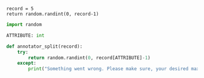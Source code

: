     record = 5
    return random.randint(0, record-1)

```python
import random

ATTRIBUTE: int 

def annotator_split(record):
    try:
        return random.randint(0, record[ATTRIBUTE]-1)
    except:
        print("Something went wrong. Please make sure, your desired maximal number is an Integer and bigger than 0.")


```
